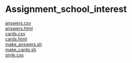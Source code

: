# Assignment_school_interest 
<a href='https://gabrielryanft.github.io/linux/Assignment_school_interest/answers.csv' target='_blank' rel='next'>answers.csv</a><br/>
<a href='https://gabrielryanft.github.io/linux/Assignment_school_interest/answers.html' target='_blank' rel='next'>answers.html</a><br/>
<a href='https://gabrielryanft.github.io/linux/Assignment_school_interest/cards.csv' target='_blank' rel='next'>cards.csv</a><br/>
<a href='https://gabrielryanft.github.io/linux/Assignment_school_interest/cards.html' target='_blank' rel='next'>cards.html</a><br/>
<a href='https://gabrielryanft.github.io/linux/Assignment_school_interest/make_answers.sh' target='_blank' rel='next'>make_answers.sh</a><br/>
<a href='https://gabrielryanft.github.io/linux/Assignment_school_interest/make_cards.sh' target='_blank' rel='next'>make_cards.sh</a><br/>
<a href='https://gabrielryanft.github.io/linux/Assignment_school_interest/style.css' target='_blank' rel='next'>style.css</a><br/>
